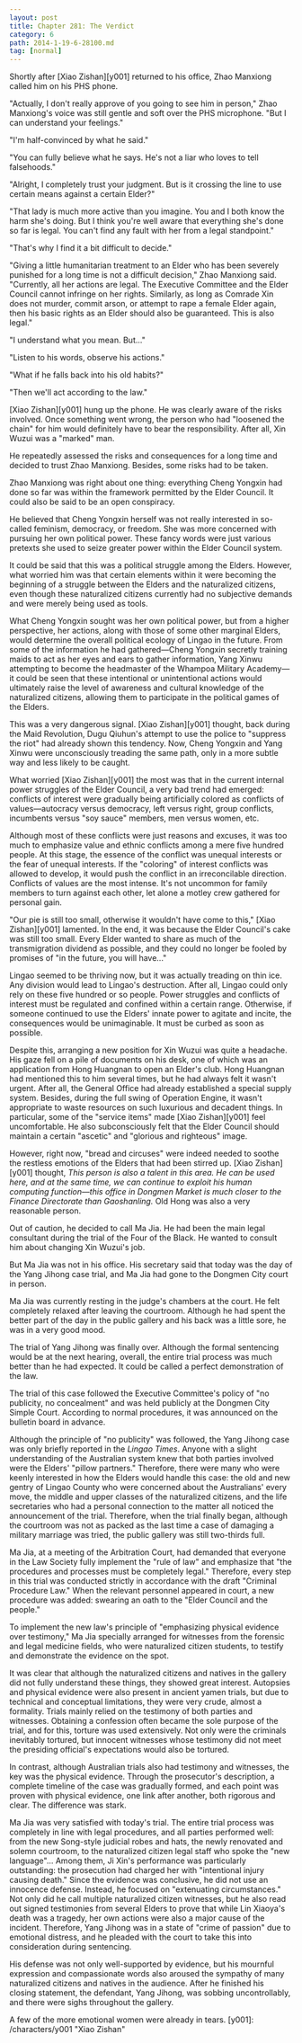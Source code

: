 ```yaml
---
layout: post
title: Chapter 281: The Verdict
category: 6
path: 2014-1-19-6-28100.md
tag: [normal]
---
```


Shortly after [Xiao Zishan][y001] returned to his office, Zhao Manxiong called him on his PHS phone.

"Actually, I don't really approve of you going to see him in person," Zhao Manxiong's voice was still gentle and soft over the PHS microphone. "But I can understand your feelings."

"I'm half-convinced by what he said."

"You can fully believe what he says. He's not a liar who loves to tell falsehoods."

"Alright, I completely trust your judgment. But is it crossing the line to use certain means against a certain Elder?"

"That lady is much more active than you imagine. You and I both know the harm she's doing. But I think you're well aware that everything she's done so far is legal. You can't find any fault with her from a legal standpoint."

"That's why I find it a bit difficult to decide."

"Giving a little humanitarian treatment to an Elder who has been severely punished for a long time is not a difficult decision," Zhao Manxiong said. "Currently, all her actions are legal. The Executive Committee and the Elder Council cannot infringe on her rights. Similarly, as long as Comrade Xin does not murder, commit arson, or attempt to rape a female Elder again, then his basic rights as an Elder should also be guaranteed. This is also legal."

"I understand what you mean. But..."

"Listen to his words, observe his actions."

"What if he falls back into his old habits?"

"Then we'll act according to the law."

[Xiao Zishan][y001] hung up the phone. He was clearly aware of the risks involved. Once something went wrong, the person who had "loosened the chain" for him would definitely have to bear the responsibility. After all, Xin Wuzui was a "marked" man.

He repeatedly assessed the risks and consequences for a long time and decided to trust Zhao Manxiong. Besides, some risks had to be taken.

Zhao Manxiong was right about one thing: everything Cheng Yongxin had done so far was within the framework permitted by the Elder Council. It could also be said to be an open conspiracy.

He believed that Cheng Yongxin herself was not really interested in so-called feminism, democracy, or freedom. She was more concerned with pursuing her own political power. These fancy words were just various pretexts she used to seize greater power within the Elder Council system.

It could be said that this was a political struggle among the Elders. However, what worried him was that certain elements within it were becoming the beginning of a struggle between the Elders and the naturalized citizens, even though these naturalized citizens currently had no subjective demands and were merely being used as tools.

What Cheng Yongxin sought was her own political power, but from a higher perspective, her actions, along with those of some other marginal Elders, would determine the overall political ecology of Lingao in the future. From some of the information he had gathered—Cheng Yongxin secretly training maids to act as her eyes and ears to gather information, Yang Xinwu attempting to become the headmaster of the Whampoa Military Academy—it could be seen that these intentional or unintentional actions would ultimately raise the level of awareness and cultural knowledge of the naturalized citizens, allowing them to participate in the political games of the Elders.

This was a very dangerous signal. [Xiao Zishan][y001] thought, back during the Maid Revolution, Dugu Qiuhun's attempt to use the police to "suppress the riot" had already shown this tendency. Now, Cheng Yongxin and Yang Xinwu were unconsciously treading the same path, only in a more subtle way and less likely to be caught.

What worried [Xiao Zishan][y001] the most was that in the current internal power struggles of the Elder Council, a very bad trend had emerged: conflicts of interest were gradually being artificially colored as conflicts of values—autocracy versus democracy, left versus right, group conflicts, incumbents versus "soy sauce" members, men versus women, etc.

Although most of these conflicts were just reasons and excuses, it was too much to emphasize value and ethnic conflicts among a mere five hundred people. At this stage, the essence of the conflict was unequal interests or the fear of unequal interests. If the "coloring" of interest conflicts was allowed to develop, it would push the conflict in an irreconcilable direction. Conflicts of values are the most intense. It's not uncommon for family members to turn against each other, let alone a motley crew gathered for personal gain.

"Our pie is still too small, otherwise it wouldn't have come to this," [Xiao Zishan][y001] lamented. In the end, it was because the Elder Council's cake was still too small. Every Elder wanted to share as much of the transmigration dividend as possible, and they could no longer be fooled by promises of "in the future, you will have..."

Lingao seemed to be thriving now, but it was actually treading on thin ice. Any division would lead to Lingao's destruction. After all, Lingao could only rely on these five hundred or so people. Power struggles and conflicts of interest must be regulated and confined within a certain range. Otherwise, if someone continued to use the Elders' innate power to agitate and incite, the consequences would be unimaginable. It must be curbed as soon as possible.

Despite this, arranging a new position for Xin Wuzui was quite a headache. His gaze fell on a pile of documents on his desk, one of which was an application from Hong Huangnan to open an Elder's club. Hong Huangnan had mentioned this to him several times, but he had always felt it wasn't urgent. After all, the General Office had already established a special supply system. Besides, during the full swing of Operation Engine, it wasn't appropriate to waste resources on such luxurious and decadent things. In particular, some of the "service items" made [Xiao Zishan][y001] feel uncomfortable. He also subconsciously felt that the Elder Council should maintain a certain "ascetic" and "glorious and righteous" image.

However, right now, "bread and circuses" were indeed needed to soothe the restless emotions of the Elders that had been stirred up. [Xiao Zishan][y001] thought, *This person is also a talent in this area. He can be used here, and at the same time, we can continue to exploit his human computing function—this office in Dongmen Market is much closer to the Finance Directorate than Gaoshanling.* Old Hong was also a very reasonable person.

Out of caution, he decided to call Ma Jia. He had been the main legal consultant during the trial of the Four of the Black. He wanted to consult him about changing Xin Wuzui's job.

But Ma Jia was not in his office. His secretary said that today was the day of the Yang Jihong case trial, and Ma Jia had gone to the Dongmen City court in person.

Ma Jia was currently resting in the judge's chambers at the court. He felt completely relaxed after leaving the courtroom. Although he had spent the better part of the day in the public gallery and his back was a little sore, he was in a very good mood.

The trial of Yang Jihong was finally over. Although the formal sentencing would be at the next hearing, overall, the entire trial process was much better than he had expected. It could be called a perfect demonstration of the law.

The trial of this case followed the Executive Committee's policy of "no publicity, no concealment" and was held publicly at the Dongmen City Simple Court. According to normal procedures, it was announced on the bulletin board in advance.

Although the principle of "no publicity" was followed, the Yang Jihong case was only briefly reported in the *Lingao Times*. Anyone with a slight understanding of the Australian system knew that both parties involved were the Elders' "pillow partners." Therefore, there were many who were keenly interested in how the Elders would handle this case: the old and new gentry of Lingao County who were concerned about the Australians' every move, the middle and upper classes of the naturalized citizens, and the life secretaries who had a personal connection to the matter all noticed the announcement of the trial. Therefore, when the trial finally began, although the courtroom was not as packed as the last time a case of damaging a military marriage was tried, the public gallery was still two-thirds full.

Ma Jia, at a meeting of the Arbitration Court, had demanded that everyone in the Law Society fully implement the "rule of law" and emphasize that "the procedures and processes must be completely legal." Therefore, every step in this trial was conducted strictly in accordance with the draft "Criminal Procedure Law." When the relevant personnel appeared in court, a new procedure was added: swearing an oath to the "Elder Council and the people."

To implement the new law's principle of "emphasizing physical evidence over testimony," Ma Jia specially arranged for witnesses from the forensic and legal medicine fields, who were naturalized citizen students, to testify and demonstrate the evidence on the spot.

It was clear that although the naturalized citizens and natives in the gallery did not fully understand these things, they showed great interest. Autopsies and physical evidence were also present in ancient yamen trials, but due to technical and conceptual limitations, they were very crude, almost a formality. Trials mainly relied on the testimony of both parties and witnesses. Obtaining a confession often became the sole purpose of the trial, and for this, torture was used extensively. Not only were the criminals inevitably tortured, but innocent witnesses whose testimony did not meet the presiding official's expectations would also be tortured.

In contrast, although Australian trials also had testimony and witnesses, the key was the physical evidence. Through the prosecutor's description, a complete timeline of the case was gradually formed, and each point was proven with physical evidence, one link after another, both rigorous and clear. The difference was stark.

Ma Jia was very satisfied with today's trial. The entire trial process was completely in line with legal procedures, and all parties performed well: from the new Song-style judicial robes and hats, the newly renovated and solemn courtroom, to the naturalized citizen legal staff who spoke the "new language"... Among them, Ji Xin's performance was particularly outstanding: the prosecution had charged her with "intentional injury causing death." Since the evidence was conclusive, he did not use an innocence defense. Instead, he focused on "extenuating circumstances." Not only did he call multiple naturalized citizen witnesses, but he also read out signed testimonies from several Elders to prove that while Lin Xiaoya's death was a tragedy, her own actions were also a major cause of the incident. Therefore, Yang Jihong was in a state of "crime of passion" due to emotional distress, and he pleaded with the court to take this into consideration during sentencing.

His defense was not only well-supported by evidence, but his mournful expression and compassionate words also aroused the sympathy of many naturalized citizens and natives in the audience. After he finished his closing statement, the defendant, Yang Jihong, was sobbing uncontrollably, and there were sighs throughout the gallery.

A few of the more emotional women were already in tears.
[y001]: /characters/y001 "Xiao Zishan"